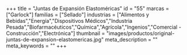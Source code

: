 +++
title = "Juntas de Expansión Elastoméricas"
id = "55"
marcas = ["Garlock"]
familias = ["Sellado"]
industrias = ["Alimentos y Bebidas","Energía","Dispositivos Médicos","Industria Pesada","Biofarmacéuticos","Química","Agrícola","Ingenios","Comercial - Construcción","Electrónica"]
thumbnail = "images/productos/original-juntas-de-expansion-elastomericas.jpg"
meta_description = ""
meta_keywords = ""
+++
